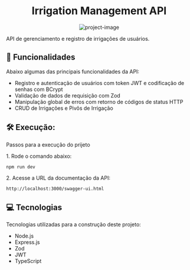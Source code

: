 <h1 align="center" id="title">Irrigation Management API</h1>

<p align="center"><img src="https://socialify.git.ci/ericolivrib/irrigation-management-api/image?description=1&amp;forks=1&amp;issues=1&amp;language=1&amp;name=1&amp;owner=1&amp;pattern=Plus&amp;stargazers=1&amp;theme=Light" alt="project-image"></p>

<p id="description">API de gerenciamento e registro de irrigações de usuários.</p>

  
  
<h2>🧐 Funcionalidades</h2>
Abaixo algumas das principais funcionalidades da API:

*   Registro e autenticação de usuários com token JWT e codificação de senhas com BCrypt
*   Validação de dados de requisição com Zod
*   Manipulação global de erros com retorno de códigos de status HTTP
*   CRUD de Irrigações e Pivôs de Irrigação

<h2>🛠️ Execução:</h2>
Passos para a execução do prijeto

<p>1. Rode o comando abaixo:</p>

```
npm run dev
```

<p>2. Acesse a URL da documentação da API:</p>

```
http://localhost:3000/swagger-ui.html
```

  
  
<h2>💻 Tecnologias</h2>
Tecnologias utilizadas para a construção deste projeto:

*   Node.js
*   Express.js
*   Zod
*   JWT
*   TypeScript
